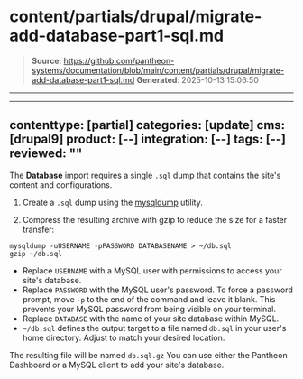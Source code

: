 # content/partials/drupal/migrate-add-database-part1-sql.md

> **Source**: https://github.com/pantheon-systems/documentation/blob/main/content/partials/drupal/migrate-add-database-part1-sql.md
> **Generated**: 2025-10-13 15:06:50

---

---
contenttype: [partial]
categories: [update]
cms: [drupal9]
product: [--]
integration: [--]
tags: [--]
reviewed: ""
---

The **Database** import requires a single `.sql` dump that contains the site's content and configurations.

1. Create a `.sql` dump using the [mysqldump](https://dev.mysql.com/doc/refman/5.7/en/mysqldump.html) utility.

1. Compress the resulting archive with gzip to reduce the size for a faster transfer:

  ```bash{promptUser: user}
  mysqldump -uUSERNAME -pPASSWORD DATABASENAME > ~/db.sql
  gzip ~/db.sql
  ```

   - Replace `USERNAME` with a MySQL user with permissions to access your site's database.
   - Replace `PASSWORD` with the MySQL user's password. To force a password prompt, move `-p` to the end of the command and leave it blank. This prevents your MySQL password from being visible on your terminal.
   - Replace `DATABASE` with the name of your site database within MySQL.
   - `~/db.sql` defines the output target to a file named `db.sql` in your user's home directory. Adjust to match your desired location.

The resulting file will be named `db.sql.gz` You can use either the Pantheon Dashboard or a MySQL client to add your site's database.
